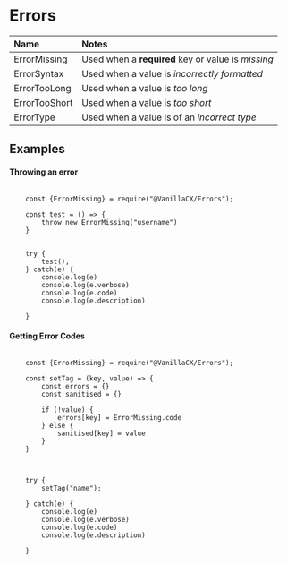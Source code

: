 # Errors

|Name|Notes|
|:--|:--|
|ErrorMissing| Used when a **required** key or value is *missing*|
|ErrorSyntax| Used when a value is *incorrectly formatted*|
|ErrorTooLong| Used when a value is *too long*|
|ErrorTooShort| Used when a value is *too short*|
|ErrorType| Used when a value is of an *incorrect type*|
## Examples
#### Throwing an error

```

    const {ErrorMissing} = require("@VanillaCX/Errors");

    const test = () => {
        throw new ErrorMissing("username")
    }


    try {
        test();
    } catch(e) {
        console.log(e)
        console.log(e.verbose)
        console.log(e.code)
        console.log(e.description)
        
    }

```

#### Getting Error Codes

```

    const {ErrorMissing} = require("@VanillaCX/Errors");

    const setTag = (key, value) => {
        const errors = {}
        const sanitised = {}

        if (!value) {
            errors[key] = ErrorMissing.code
        } else {
            sanitised[key] = value
        }
    }



    try {
        setTag("name");

    } catch(e) {
        console.log(e)
        console.log(e.verbose)
        console.log(e.code)
        console.log(e.description)
        
    }

```